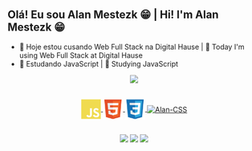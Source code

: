 ## Olá! Eu sou Alan Mestezk 😁 | Hi! I'm Alan Mestezk 😁

- 🔭 Hoje estou cusando Web Full Stack na Digital Hause | 🔭 Today I'm using Web Full Stack at Digital Hause
- 🌱 Estudando JavaScript | 🌱 Studying JavaScript


<div align="center" alt="Alan-Js" height="40" width="70">
  <a href="https://github.com/AlanMestezk">
 
  <img height="180em" src="https://github-readme-stats.vercel.app/api/top-langs/?username=AlanMestezk&layout=compact&langs_count=7&theme=dracula"/>

  
##

  <img align="center" alt="Alan-Js" height="40" width="40" src="https://raw.githubusercontent.com/devicons/devicon/master/icons/javascript/javascript-plain.svg">
  <img align="center" alt="Alan-HTML" height="40" width="40" src="https://raw.githubusercontent.com/devicons/devicon/master/icons/html5/html5-original.svg">
  <img align="center" alt="Alan-CSS" height="40" width="40" src="https://raw.githubusercontent.com/devicons/devicon/master/icons/css3/css3-original.svg">
  <img align="center" alt="Alan-CSS" height="40" width="40" src="https://cdn.jsdelivr.net/gh/devicons/devicon/icons/nodejs/nodejs-original.svg" />
</div>
  
##
<div align="center"> 
  <a href="https://instagram.com/alanmestezk" target="_blank"><img src="https://img.shields.io/badge/-Instagram-%23E4405F?style=for-the-badge&logo=instagram&logoColor=white" target="_blank"></a>
  <a href="https://www.linkedin.com/in/alan-souza-mestezk-9b86a2154" target="_blank"><img src="https://img.shields.io/badge/-LinkedIn-%230077B5?style=for-the-badge&logo=linkedin&logoColor=white" target="_blank"></a> 
    <a href = "https://mail.google.com/mail/u/0/#inbox"><img src="https://img.shields.io/badge/-Gmail-%23333?style=for-the-badge&logo=gmail&logoColor=white" target="_blank"></a>
 
  
</div>
  
  

